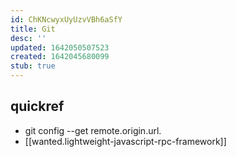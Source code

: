```yaml
---
id: ChKNcwyxUyUzvVBh6aSfY
title: Git
desc: ''
updated: 1642050507523
created: 1642045680099
stub: true
---
```


## quickref

-  git config --get remote.origin.url.
-  [[wanted.lightweight-javascript-rpc-framework]]
